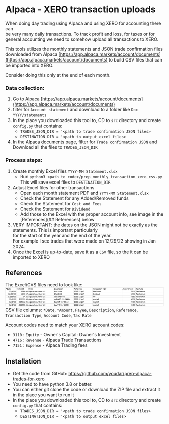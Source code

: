 # Alpaca - XERO transaction uploads

When doing day trading using Alpaca and using XERO for accounting there can  
be very many daily transactions. To track profit and loss, for taxes or for general
accounting we need to somehow upload all transactions to XERO.

This tools utilizes the monthly statements and JSON trade confirmation files downloaded
from Alpaca [https://app.alpaca.markets/account/documents](https://app.alpaca.markets/account/documents)
to build CSV files that can be imported into XERO.

Consider doing this only at the end of each month.

### Data collection:

1. Go to Alpaca [https://app.alpaca.markets/account/documents](https://app.alpaca.markets/account/documents)
2. filter for `Account statement` and download to a folder like `Doc YYYY/statements`
3. In the place you downloaded this tool to, CD to `src` directory and create `config.py` that contains:
    - `TRADES_JSON_DIR = '<path to trade confirmation JSON files>`
    - `DESTINATION_DIR = '<path to output excel files>`
4. In the Alpaca documents page, filter for `Trade confirmation JSON` and   
   Download all the files to `TRADES_JSON_DIR`

### Process steps:

1. Create monthly Excel files `YYYY-MM Statement.xlsx`
    - Run `python3 <path to code>/prep_monthly_transaction_xero_csv.py`  
      This will save excel files to `DESTINATION_DIR`
2. Adjust Excel files for other transactions
    - Open each month statement PDF and `YYYY-MM Statement.xlsx`
    - Check the Statement for any Added/Removed funds
    - Check the Statement for `Cost and Fees`
    - Check the Statement for `Dividend`
    - Add those to the Excel with the proper account info, see image in the [References](## References) below
3. VERY IMPORTANT: the dates on the JSON might not be exactly as the statements. This is important particularly  
   for the start of the year and the end of the year.  
   For example I see trades that were made on 12/29/23 showing in Jan 2024.
4. Once the Excel is up-to-date, save it as a `CSV` file, so the it can be imported to XERO

## References

The Excel/CVS files need to look like:  
![cvs_file_sample](docs/cvs_file_sample.png)   
CSV file
columns: `*Date`, `*Amount`, `Payee`, `Description`, `Reference`, `Transaction Type`, `Account Code`, `Tax Rate`

Account codes need to match your XERO account codes:

- `3110` : `Equity` - Owner's Capital: Owner's Investment
- `4716` : `Revenue` - Alpaca Trade Transactions
- `7151` : `Expense` - Alpaca Trading fees

## Installation

- Get the code from GitHub: https://github.com/youdar/prep-alpaca-trades-for-xero
- You need to have python 3.8 or better.
- You can either git clone the code or download the ZIP file and extract it in the place you want to run it
- In the place you downloaded this tool to, CD to `src` directory and create `config.py` that contains:
    - `TRADES_JSON_DIR = '<path to trade confirmation JSON files>`
    - `DESTINATION_DIR = '<path to output excel files>` 





   
